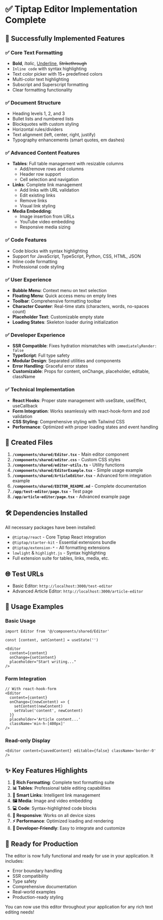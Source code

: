 # ✅ Tiptap Editor Implementation Complete

## 🎉 Successfully Implemented Features

### ✅ Core Text Formatting

- **Bold**, _Italic_, <u>Underline</u>, ~~Strikethrough~~
- `Inline code` with syntax highlighting
- Text color picker with 15+ predefined colors
- Multi-color text highlighting
- Subscript and Superscript formatting
- Clear formatting functionality

### ✅ Document Structure

- Heading levels 1, 2, and 3
- Bullet lists and numbered lists
- Blockquotes with custom styling
- Horizontal rules/dividers
- Text alignment (left, center, right, justify)
- Typography enhancements (smart quotes, em dashes)

### ✅ Advanced Content Features

- **Tables**: Full table management with resizable columns
  - Add/remove rows and columns
  - Header row support
  - Cell selection and navigation
- **Links**: Complete link management
  - Add links with URL validation
  - Edit existing links
  - Remove links
  - Visual link styling
- **Media Embedding**:
  - Image insertion from URLs
  - YouTube video embedding
  - Responsive media sizing

### ✅ Code Features

- Code blocks with syntax highlighting
- Support for JavaScript, TypeScript, Python, CSS, HTML, JSON
- Inline code formatting
- Professional code styling

### ✅ User Experience

- **Bubble Menu**: Context menu on text selection
- **Floating Menu**: Quick access menu on empty lines
- **Toolbar**: Comprehensive formatting toolbar
- **Character Counter**: Real-time stats (characters, words, no-spaces count)
- **Placeholder Text**: Customizable empty state
- **Loading States**: Skeleton loader during initialization

### ✅ Developer Experience

- **SSR Compatible**: Fixes hydration mismatches with `immediatelyRender: false`
- **TypeScript**: Full type safety
- **Modular Design**: Separated utilities and components
- **Error Handling**: Graceful error states
- **Customizable**: Props for content, onChange, placeholder, editable, className

### ✅ Technical Implementation

- **React Hooks**: Proper state management with useState, useEffect, useCallback
- **Form Integration**: Works seamlessly with react-hook-form and zod validation
- **CSS Styling**: Comprehensive styling with Tailwind CSS
- **Performance**: Optimized with proper loading states and event handling

## 📁 Created Files

1. **`/components/shared/Editor.tsx`** - Main editor component
2. **`/components/shared/editor.css`** - Custom CSS styles
3. **`/components/shared/editor-utils.ts`** - Utility functions
4. **`/components/shared/EditorExample.tsx`** - Simple usage example
5. **`/components/shared/ArticleEditor.tsx`** - Advanced form integration example
6. **`/components/shared/EDITOR_README.md`** - Complete documentation
7. **`/app/test-editor/page.tsx`** - Test page
8. **`/app/article-editor/page.tsx`** - Advanced example page

## 🛠 Dependencies Installed

All necessary packages have been installed:

- `@tiptap/react` - Core Tiptap React integration
- `@tiptap/starter-kit` - Essential extensions bundle
- `@tiptap/extension-*` - All formatting extensions
- `lowlight` & `highlight.js` - Syntax highlighting
- Full extension suite for tables, links, media, etc.

## 🌐 Test URLs

- Basic Editor: `http://localhost:3000/test-editor`
- Advanced Article Editor: `http://localhost:3000/article-editor`

## 🎯 Usage Examples

### Basic Usage

```tsx
import Editor from '@/components/shared/Editor'

const [content, setContent] = useState('')

<Editor
  content={content}
  onChange={setContent}
  placeholder="Start writing..."
/>
```

### Form Integration

```tsx
// With react-hook-form
<Editor
  content={content}
  onChange={(newContent) => {
    setContent(newContent)
    setValue('content', newContent)
  }}
  placeholder='Article content...'
  className='min-h-[400px]'
/>
```

### Read-only Display

```tsx
<Editor content={savedContent} editable={false} className='border-0' />
```

## ✨ Key Features Highlights

1. **🎨 Rich Formatting**: Complete text formatting suite
2. **📊 Tables**: Professional table editing capabilities
3. **🔗 Smart Links**: Intelligent link management
4. **🖼 Media**: Image and video embedding
5. **💻 Code**: Syntax-highlighted code blocks
6. **📱 Responsive**: Works on all device sizes
7. **⚡ Performance**: Optimized loading and rendering
8. **🔧 Developer-Friendly**: Easy to integrate and customize

## 🚀 Ready for Production

The editor is now fully functional and ready for use in your application. It includes:

- Error boundary handling
- SSR compatibility
- Type safety
- Comprehensive documentation
- Real-world examples
- Production-ready styling

You can now use this editor throughout your application for any rich text editing needs!
